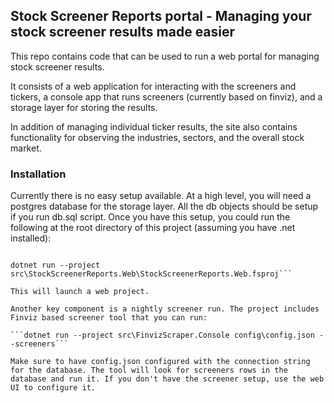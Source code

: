 ## Stock Screener Reports portal - Managing your stock screener results made easier

This repo contains code that can be used to run a web portal for managing stock screener results.

It consists of a web application for interacting with the screeners and tickers, a console app that runs screeners (currently based on finviz), and a storage layer for storing the results.

In addition of managing individual ticker results, the site also contains functionality for observing the industries, sectors, and the overall stock market.


### Installation

Currently there is no easy setup available. At a high level, you will need a postgres database for the storage layer. All the db objects should be setup if you run db.sql script. Once you have this setup, you could run the following at the root directory of this project (assuming you have .net installed):

```set SSR_CONNECTIONSTRING=Server^=localhost;Port^=5432;Database^=...;User Id^=...;Password^=...;Include Error Detail=true

dotnet run --project src\StockScreenerReports.Web\StockScreenerReports.Web.fsproj```

This will launch a web project.

Another key component is a nightly screener run. The project includes Finviz based screener tool that you can run:

```dotnet run --project src\FinvizScraper.Console config\config.json --screeners```

Make sure to have config.json configured with the connection string for the database. The tool will look for screeners rows in the database and run it. If you don't have the screener setup, use the web UI to configure it.